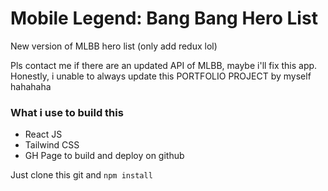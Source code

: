 # Mobile Legend: Bang Bang Hero List

New version of MLBB hero list (only add redux lol)

Pls contact me if there are an updated API of MLBB, maybe i'll fix this app. Honestly, i unable to always update this PORTFOLIO PROJECT by myself hahahaha

### What i use to build this

- React JS
- Tailwind CSS
- GH Page to build and deploy on github

Just clone this git and `npm install `